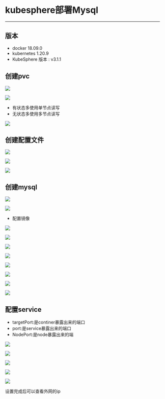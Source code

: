 #   kubesphere部署Mysql

----

##  版本

+   docker 18.09.0
+   kubernetes 1.20.9
+   KubeSphere 版本 : v3.1.1

##  创建pvc

![](../images/2021/12/20211220095003.png)

![](../images/2021/12/20211220095051.png)

+   有状态多使用单节点读写
+   无状态多使用多节点读写

![](../images/2021/12/20211216165041.png)


##  创建配置文件

![](../images/2021/12/20211220095209.png)

![](../images/2021/12/20211220095233.png)

![](../images/2021/12/20211220095436.png)

##  创建mysql

![](../images/2021/12/20211220095543.png)

![](../images/2021/12/20211220095605.png)

+   配置镜像

![](../images/2021/12/20211220101453.png)

![](../images/2021/12/20211220095817.png)

![](../images/2021/12/20211220100139.png)

![](../images/2021/12/20211220100409.png)

![](../images/2021/12/20211220100525.png)

![](../images/2021/12/20211220100855.png)

![](../images/2021/12/20211220101050.png)

![](../images/2021/12/20211220094527.png)

##  配置service

+   targetPort:是continer暴露出来的端口
+   port:是service暴露出来的端口
+   NodePort:是node暴露出来的端

![](../images/2021/12/20211220101631.png)

![](../images/2021/12/20211220101642.png)

![](../images/2021/12/20211220102022.png)

![](../images/2021/12/20211220102229.png)

![](../images/2021/12/20211220102326.png)

设置完成后可以查看外网的ip
